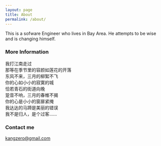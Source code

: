 ```yaml
---
layout: page
title: About
permalink: /about/
---
```


This is a sofware Engineer who lives in Bay Area.
He attempts to be wise and is changing himself. 

### More Information

我打江南走过  
那等在季节里的容颜如莲花的开落  
东风不来，三月的柳絮不飞  
你的心如小小的寂寞的城  
恰若青石的街道向晚  
跫音不响，三月的春帷不揭  
你的心是小小的窗扉紧掩  
我达达的马蹄是美丽的错误  
我不是归人，是个过客……  

### Contact me

[kangzero@gmail.com](mailto:kangzero@gmail.com)
